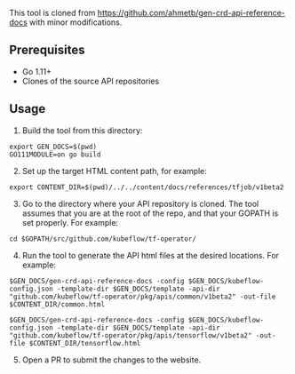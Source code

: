 This tool is cloned from https://github.com/ahmetb/gen-crd-api-reference-docs with minor modifications.

## Prerequisites
* Go 1.11+
* Clones of the source API repositories

## Usage

1. Build the tool from this directory: 
```
export GEN_DOCS=$(pwd)
GO111MODULE=on go build
```

2. Set up the target HTML content path, for example:
```
export CONTENT_DIR=$(pwd)/../../content/docs/references/tfjob/v1beta2
```

3. Go to the directory where your API repository is cloned. The tool assumes that you are at the root of the repo, and that your GOPATH is set properly. For example:
```
cd $GOPATH/src/github.com/kubeflow/tf-operator/
```

4. Run the tool to generate the API html files at the desired locations. For example:
```
$GEN_DOCS/gen-crd-api-reference-docs -config $GEN_DOCS/kubeflow-config.json -template-dir $GEN_DOCS/template -api-dir "github.com/kubeflow/tf-operator/pkg/apis/common/v1beta2" -out-file $CONTENT_DIR/common.html

$GEN_DOCS/gen-crd-api-reference-docs -config $GEN_DOCS/kubeflow-config.json -template-dir $GEN_DOCS/template -api-dir "github.com/kubeflow/tf-operator/pkg/apis/tensorflow/v1beta2" -out-file $CONTENT_DIR/tensorflow.html
```

5. Open a PR to submit the changes to the website.
